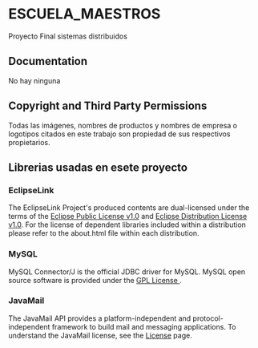 # ESCUELA_MAESTROS

Proyecto Final sistemas distribuidos

## Documentation

No hay ninguna

## Copyright and Third Party Permissions

Todas las imágenes, nombres de productos y nombres de empresa o logotipos citados en este trabajo son propiedad de sus respectivos propietarios.

## Librerias usadas en esete proyecto 

### EclipseLink
The EclipseLink Project's produced contents are dual-licensed under the terms of the [Eclipse Public License v1.0](http://www.eclipse.org/legal/epl-v10.html) and [Eclipse Distribution License v1.0](http://www.eclipse.org/org/documents/edl-v10.php). For the license of dependent libraries included within a distribution please refer to the about.html file within each distribution.

### MySQL
MySQL Connector/J is the official JDBC driver for MySQL. MySQL open source software is provided under the [ GPL License ](http://www.gnu.org/licenses/old-licenses/gpl-2.0.html).

### JavaMail
The JavaMail API provides a platform-independent and protocol-independent framework to build mail and messaging applications. To understand the JavaMail license, see the [License](https://javaee.github.io/javamail/JavaMail-License) page.
